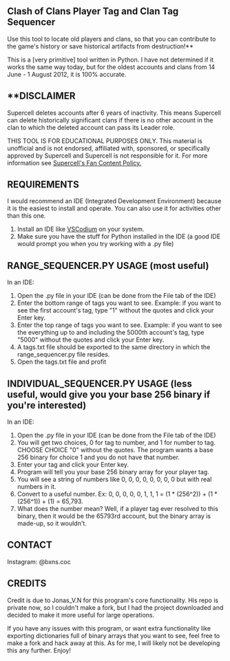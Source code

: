 Clash of Clans Player Tag and Clan Tag Sequencer
-------
Use this tool to locate old players and clans, so that you can contribute to the game's history or save historical artifacts from destruction!**

This is a [very primitive] tool written in Python. I have not determined if it works the same way today, but for the oldest accounts and clans from 14 June - 1 August 2012, it is 100% accurate.


**DISCLAIMER
-------
Supercell deletes accounts after 6 years of inactivity. This means Supercell can delete historically significant clans if there is no other account in the clan to which the deleted account can pass its Leader role. 

THIS TOOL IS FOR EDUCATIONAL PURPOSES ONLY. This material is unofficial and is not endorsed, affiliated with, sponsored, or specifically approved by Supercell and Supercell is not responsible for it. For more information see [Supercell's Fan Content Policy.](https://www.supercell.com/fan-content-policy)

REQUIREMENTS
-------
I would recommend an IDE (Integrated Development Environment) because it is the easiest to install and operate. You can also use it for activities other than this one.
1. Install an IDE like [VSCodium](https://github.com/VSCodium/vscodium/releases) on your system.
2. Make sure you have the stuff for Python installed in the IDE (a good IDE would prompt you when you try working with a .py file)

RANGE_SEQUENCER.PY USAGE (most useful)
-------
In an IDE:
1. Open the .py file in your IDE (can be done from the File tab of the IDE)
2. Enter the bottom range of tags you want to see. Example: if you want to see the first account's tag, type "1" without the quotes and click your Enter key.
3. Enter the top range of tags you want to see. Example: if you want to see the everything up to and including the 5000th account's tag, type "5000" without the quotes and click your Enter key.
4. A tags.txt file should be exported to the same directory in which the range_sequencer.py file resides.
5. Open the tags.txt file and profit

INDIVIDUAL_SEQUENCER.PY USAGE (less useful, would give you your base 256 binary if you're interested)
-------
In an IDE:
1. Open the .py file in your IDE (can be done from the File tab of the IDE)
2. You will get two choices, 0 for tag to number, and 1 for number to tag. CHOOSE CHOICE "0" without the quotes. The program wants a base 256 binary for choice 1 and you do not have that number.
3. Enter your tag and click your Enter key.
4. Program will tell you your base 256 binary array for your player tag.
5. You will see a string of numbers like 0, 0, 0, 0, 0, 0, 0, 0 but with real numbers in it.
6. Convert to a useful number. Ex: 0, 0, 0, 0, 0, 1, 1, 1 = (1 * (256^2)) + (1 * (256^1)) + (1) = 65,793.
7. What does the number mean? Well, if a player tag ever resolved to this binary, then it would be the 65793rd account, but the binary array is made-up, so it wouldn't.

CONTACT
-----
Instagram: @bxns.coc

CREDITS
-----
Credit is due to Jonas_V.N for this program's core functionality. His repo is private now, so I couldn't make a fork, but I had the project downloaded and decided to make it more useful for large operations.

If you have any issues with this program, or want extra functionality like exporting dictionaries full of binary arrays that you want to see, feel free to make a fork and hack away at this. As for me, I will likely not be developing this any further. Enjoy!

